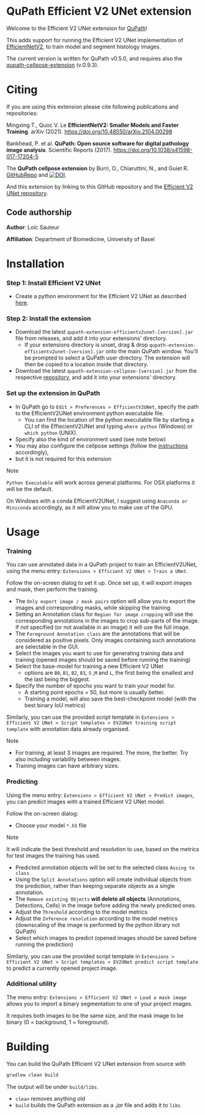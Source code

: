 # QuPath Efficient V2 UNet extension

Welcome to the Efficient V2 UNet extension for [QuPath](http://qupath.github.io)!

This adds support for running the Efficient V2 UNet implementation of [EfficientNetV2](https://arxiv.org/abs/2104.00298), to train model and segment histology images.

The current version is written for QuPath v0.5.0, and requires also the [qupath-cellpose-extension](https://github.com/BIOP/qupath-extension-cellpose) (v.0.9.3).

# Citing

If you are using this extension please cite following publications and repositories:

Mingxing T., Quoc V. Le **EfficientNetV2: Smaller Models and Faster Training**. arXiv (2021). https://doi.org/10.48550/arXiv.2104.00298

Bankhead, P. et al. **QuPath: Open source software for digital pathology image analysis**. Scientific Reports (2017). https://doi.org/10.1038/s41598-017-17204-5

The **QuPath cellpose extension** by Burri, O., Chiaruttini, N., and Guiet R. [GitHubRepo](https://github.com/BIOP/qupath-extension-cellpose) and [![DOI](https://zenodo.org/badge/417468733.svg)](https://zenodo.org/doi/10.5281/zenodo.10829243).

And this extension by linking to this GitHub repository and the [Efficient V2 UNet repository](https://github.com/DBM-MCF/efficientv2-unet).

## Code authorship

**Author**: Loïc Sauteur

**Affiliation**: Department of Biomedicine, University of Basel

# Installation
### Step 1: Install Efficient V2 UNet
- Create a python environment for the Efficient V2 UNet as described [here](https://github.com/DBM-MCF/efficientv2-unet).
### Step 2: Install the extension
- Download the latest `qupath-extension-efficientv2unet-[version].jar` file from releases, and add it into your extensions' directory.
   - If your extensions directory is unset, drag & drop `qupath-extension-efficientv2unet-[version].jar` onto the main QuPath window. 
     You'll be prompted to select a QuPath user directory.
     The extension will then be copied to a location inside that directory.
- Download the latest `qupath-extension-cellpose-[version].jar` from the respective [repository](https://github.com/BIOP/qupath-extension-cellpose), 
and add it into your extensions' directory.
 
### Set up the extension in QuPath
- In QuPath go to `Edit > Preferences > EfficientV2UNet`, 
specify the path to the EfficientV2UNet environment python executable file.
  - You can find the location of the python executable file by starting a CLI of the EffiecientV2UNet and
  typing `where python` (Windows) or `which python` (UNIX).
- Specify also the kind of environment used (see note below)
- You may also configure the cellpose settings (follow the [instructions](https://github.com/BIOP/qupath-extension-cellpose) accordingly), 
- but it is not required for this extension

> [!NOTE]
> `Python Executable` will work across general platforms. For OSX platforms it will be the default.
> 
> On Windows with a conda EfficientV2UNet, I suggest using `Anaconda or Miniconda` accordingly, as it will allow you to make use of the GPU.

# Usage
### Training
You can use annotated data in a QuPath project to train an EfficientV2UNet, 
using the menu entry: `Extensions > Efficient V2 UNet > Train a UNet`.

Follow the on-screen dialog to set it up.
Once set up, it will export images and mask, then perform the training.
- The `Only export image / mask pairs` option will allow you to export the images and corresponding masks, while skipping the training.
- Setting an Annotation class for `Region for image cropping` will use the corresponding annotations 
in the images to crop sub-parts of the image. If not specified (or not available in an image) it will use the full image.
- The `Foreground Annotation class` are the annotations that will be considered as positive pixels. 
Only images containing such annotations are selectable in the GUI.
- Select the images you want to use for generating training data and training (opened images should be saved before running the training)
- Select the base-model for training a new Efficient V2 UNet
  - options are `B0`, `B1`, `B2`, `B3`, `S` ,`M` and `L`, the first being the smallest and the last being the biggest.
- Specify the number of epochs you want to train your model for.
  - A starting point epochs = 50, but more is usually better.
  - Training a model, will also save the best-checkpoint model (with the best binary IoU metrics)

Similarly, you can use the provided script template in `Extensions > Efficient V2 UNet > Script templates > EV2UNet training script template` with annotation data already organised.

> [!NOTE]
> - For training, at least 3 images are required. The more, the better. Try also including variability between images.
> - Training images can have arbitrary sizes.

### Predicting
Using the menu entry: `Extensions > Efficient V2 UNet > Predict images`, you can predict images with a trained Efficient V2 UNet model.

Follow the on-screen dialog:
- Choose your model `*.h5` file 
> [!NOTE]
> It will indicate the best threshold and resolution to use, based on the metrics for test images the training has used. 
- Predicted annotation objects will be set to the selected class `Assing to class`
- Using the `Split Annotations` option will create individual objects from the prediction, rather than keeping separate objects as a single annotation.
- The `Remove existing Objects` **will delete all objects** (Annotations, Detections, Cells) in the image before adding the newly predicted ones.
- Adjust the `Threshold` according to the model metrics
- Adjust the `Inference resolution` according to the model metrics (downscaling of the image is performed by the python library not QuPath)
- Select which images to predict (opened images should be saved before running the prediction)

Similarly, you can use the provided script template in `Extensions > Efficient V2 UNet > Script templates > EV2UNet predict script template` to predict a currently opened project image.

### Additional utility
The menu entry: `Extensions > Efficient V2 UNet > Load a mask image` allows you to import a binary segmentation to one of your project images.

It requires both images to be the same size, and the mask image to be binary (0 = background, 1 = foreground).


# Building

You can build the QuPath Efficient V2 UNet extension from source with

```bash
gradlew clean build
```

The output will be under `build/libs`.

* `clean` removes anything old
* `build` builds the QuPath extension as a *.jar* file and adds it to `libs`
